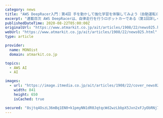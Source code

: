 ```yaml
---
category: news
title: "AWS DeepRacer入門：第4回 手を動かして強化学習を体験してみよう（自動運転ロボットカーDeepRacer編） (1/3)"
excerpt: "連載目次 AWS DeepRacerは、自律走行を行うロボットカーである（第1回詳しく説明した）。 その走行エンジンの作成には、ディープラーニングの ..."
publishedDateTime: 2020-08-22T05:00:00Z
originalUrl: "https://www.atmarkit.co.jp/ait/articles/1908/22/news025.html"
webUrl: "https://www.atmarkit.co.jp/ait/articles/1908/22/news025.html"
type: article

provider:
  name: MONOist
  domain: atmarkit.co.jp

topics:
  - AWS AI
  - AI

images:
  - url: "https://image.itmedia.co.jp/ait/articles/1908/22/cover_news025.png"
    width: 841
    height: 650
    isCached: true

secured: "8sjtq4OszL36mBq1EN0+k1pmyNN1dR0JqtqcWd2wzLbbpX5Jxn2xFJyObRNj7IWRpBntYSN0uAym5RV6VUw9P02gTxM3xKvURYVBIszOLylG0C0yzG8/oNfseg5gAvGfIMpgKqRXc4rGpcxttwr3GfOq7mMnGHqgDH1ek7ua3nclTdZD/22b8KfPvz+tLsepZoARUl2L01EQzr37BVYEcFflBSRme3+QhiFVgGdbM9lT+RGbed58tQjdMVWiwc6jGPVay4tWy2TthgoEKv1d4GFr+0+47buyuxvyvJLRh7EJMv15egoZI/yhFBcHRdB/a57o9gKmpWsJyJ/zRUtDoLAk94LbQ/zjXTi/oqd1Ux8=;ye+r968RxLU/nRJCzqRsnw=="
---
```


